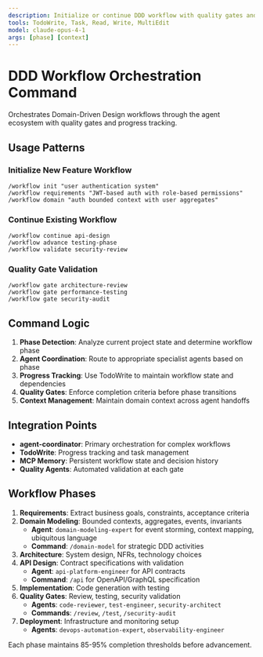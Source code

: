 ```yaml
---
description: Initialize or continue DDD workflow with quality gates and agent coordination
tools: TodoWrite, Task, Read, Write, MultiEdit
model: claude-opus-4-1
args: [phase] [context]
---
```


# DDD Workflow Orchestration Command

Orchestrates Domain-Driven Design workflows through the agent ecosystem with quality gates and progress tracking.

## Usage Patterns

### Initialize New Feature Workflow
```
/workflow init "user authentication system"
/workflow requirements "JWT-based auth with role-based permissions"
/workflow domain "auth bounded context with user aggregates"
```

### Continue Existing Workflow
```
/workflow continue api-design
/workflow advance testing-phase
/workflow validate security-review
```

### Quality Gate Validation
```
/workflow gate architecture-review
/workflow gate performance-testing
/workflow gate security-audit
```

## Command Logic

1. **Phase Detection**: Analyze current project state and determine workflow phase
2. **Agent Coordination**: Route to appropriate specialist agents based on phase
3. **Progress Tracking**: Use TodoWrite to maintain workflow state and dependencies
4. **Quality Gates**: Enforce completion criteria before phase transitions
5. **Context Management**: Maintain domain context across agent handoffs

## Integration Points

- **agent-coordinator**: Primary orchestration for complex workflows
- **TodoWrite**: Progress tracking and task management
- **MCP Memory**: Persistent workflow state and decision history
- **Quality Agents**: Automated validation at each gate

## Workflow Phases

1. **Requirements**: Extract business goals, constraints, acceptance criteria
2. **Domain Modeling**: Bounded contexts, aggregates, events, invariants
   - **Agent**: `domain-modeling-expert` for event storming, context mapping, ubiquitous language
   - **Command**: `/domain-model` for strategic DDD activities
3. **Architecture**: System design, NFRs, technology choices
4. **API Design**: Contract specifications with validation
   - **Agent**: `api-platform-engineer` for API contracts
   - **Command**: `/api` for OpenAPI/GraphQL specification
5. **Implementation**: Code generation with testing
6. **Quality Gates**: Review, testing, security validation
   - **Agents**: `code-reviewer`, `test-engineer`, `security-architect`
   - **Commands**: `/review`, `/test`, `/security-audit`
7. **Deployment**: Infrastructure and monitoring setup
   - **Agents**: `devops-automation-expert`, `observability-engineer`

Each phase maintains 85-95% completion thresholds before advancement.
